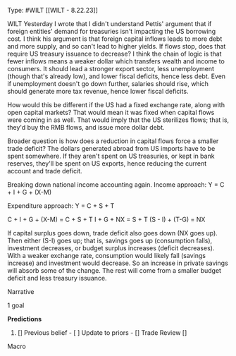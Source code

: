 Type: #WILT 
[[WILT - 8.22.23]]

WILT
Yesterday I wrote that I didn't understand Pettis' argument that if foreign entities' demand for treasuries isn't impacting the US borrowing cost. I think his argument is that foreign capital inflows  leads to more debt and more supply, and so can't lead to higher yields. If flows stop, does that require US treasury issuance to decrease? I think the chain of logic is that fewer inflows means a weaker dollar which transfers wealth and income to consumers. It should lead a stronger export sector, less unemployment (though that's already low), and lower fiscal deficits, hence less debt. Even if unemployment doesn't go down further, salaries should rise, which should generate more tax revenue, hence lower fiscal deficits. 

How would this be different if the US had a fixed exchange rate, along with open capital markets? That would mean it was fixed when capital flows were coming in as well. That would imply that the US sterilizes flows; that is, they'd buy the RMB flows, and issue more dollar debt. 

Broader question is how does a reduction in capital flows force a smaller trade deficit? The dollars generated abroad from US imports have to be spent somewhere. If they aren't spent on US treasuries, or kept in bank reserves, they'll be spent on US exports, hence reducing the current account and trade deficit. 


Breaking down national income accounting again. 
Income approach:
Y = C + I + G + (X-M)

Expenditure approach:
Y = C + S + T

C + I + G + (X-M) = C + S + T
I + G + NX = S + T
(S - I) + (T-G) = NX

If capital surplus goes down, trade deficit also goes down (NX goes up). Then either (S-I) goes up; that is, savings goes up (consumption falls), investment decreases, or budget surplus increases (deficit decreases). With a weaker exchange rate, consumption would likely fall (savings increase) and investment would decrease. So an increase in private savings will absorb some of the change. The rest will come from a smaller budget deficit and less treasury issuance. 



Narrative

1 goal


**Predictions**

1) []
Previous belief - 
[ ]
Update to priors - 
[]
Trade Review
[]





Macro
